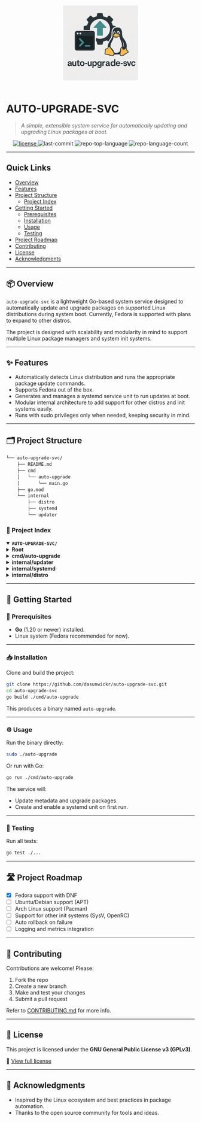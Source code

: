 <div align="center" style="position: relative;">
  <img src="assets/auto-upgrade-svc-logo.png" alt="auto-upgrade-svc logo" width="200"/>
</div>

<br>

# AUTO-UPGRADE-SVC

> *A simple, extensible system service for automatically updating and upgrading Linux packages at boot.*

<p align="center">
  <a href="https://github.com/dasunwickr/auto-upgrade-svc/blob/main/LICENSE">
    <img src="https://img.shields.io/github/license/dasunwickr/auto-upgrade-svc?style=flat&logo=opensourceinitiative&logoColor=white&color=007dff" alt="license">
  </a>
  <img src="https://img.shields.io/github/last-commit/dasunwickr/auto-upgrade-svc?style=flat&logo=git&logoColor=white&color=007dff" alt="last-commit">
  <img src="https://img.shields.io/github/languages/top/dasunwickr/auto-upgrade-svc?style=flat&color=007dff" alt="repo-top-language">
  <img src="https://img.shields.io/github/languages/count/dasunwickr/auto-upgrade-svc?style=flat&color=007dff" alt="repo-language-count">
</p>

---

## Quick Links

- [Overview](#-overview)
- [Features](#-features)
- [Project Structure](#-project-structure)
  - [Project Index](#-project-index)
- [Getting Started](#-getting-started)
  - [Prerequisites](#-prerequisites)
  - [Installation](#-installation)
  - [Usage](#-usage)
  - [Testing](#-testing)
- [Project Roadmap](#-project-roadmap)
- [Contributing](#-contributing)
- [License](#-license)
- [Acknowledgments](#-acknowledgments)

---

## 📦 Overview

`auto-upgrade-svc` is a lightweight Go-based system service designed to automatically update and upgrade packages on supported Linux distributions during system boot.
Currently, Fedora is supported with plans to expand to other distros.

The project is designed with scalability and modularity in mind to support multiple Linux package managers and system init systems.

---

## ✨ Features

- Automatically detects Linux distribution and runs the appropriate package update commands.
- Supports Fedora out of the box.
- Generates and manages a systemd service unit to run updates at boot.
- Modular internal architecture to add support for other distros and init systems easily.
- Runs with sudo privileges only when needed, keeping security in mind.

---

## 🗂️ Project Structure

```sh
└── auto-upgrade-svc/
    ├── README.md
    ├── cmd
    │   └── auto-upgrade
    │       └── main.go
    ├── go.mod
    └── internal
        ├── distro
        ├── systemd
        └── updater
````

### 🔎 Project Index

<details open>
  <summary><b><code>AUTO-UPGRADE-SVC/</code></b></summary>
  <details>
    <summary><b>Root</b></summary>
    <table>
      <tr>
        <td><b><a href='https://github.com/dasunwickr/auto-upgrade-svc/blob/master/go.mod'>go.mod</a></b></td>
        <td>Defines module path and dependencies</td>
      </tr>
    </table>
  </details>
  <details>
    <summary><b>cmd/auto-upgrade</b></summary>
    <table>
      <tr>
        <td><b><a href='https://github.com/dasunwickr/auto-upgrade-svc/blob/master/cmd/auto-upgrade/main.go'>main.go</a></b></td>
        <td>Program entrypoint, initializes updater and systemd manager</td>
      </tr>
    </table>
  </details>
  <details>
    <summary><b>internal/updater</b></summary>
    <table>
      <tr>
        <td><b><a href='https://github.com/dasunwickr/auto-upgrade-svc/blob/master/internal/updater/updater.go'>updater.go</a></b></td>
        <td>Updater interface and Fedora implementation</td>
      </tr>
    </table>
  </details>
  <details>
    <summary><b>internal/systemd</b></summary>
    <table>
      <tr>
        <td><b><a href='https://github.com/dasunwickr/auto-upgrade-svc/blob/master/internal/systemd/manager.go'>manager.go</a></b></td>
        <td>Systemd service manager to create and enable units</td>
      </tr>
    </table>
  </details>
  <details>
    <summary><b>internal/distro</b></summary>
    <table>
      <tr>
        <td><b><a href='https://github.com/dasunwickr/auto-upgrade-svc/blob/master/internal/distro/distro.go'>distro.go</a></b></td>
        <td>Detects Linux distro and returns appropriate updater</td>
      </tr>
      <tr>
        <td><b><a href='https://github.com/dasunwickr/auto-upgrade-svc/blob/master/internal/distro/fedora.go'>fedora.go</a></b></td>
        <td>Fedora-specific distro detection and updater</td>
      </tr>
    </table>
  </details>
</details>

---

## 🚀 Getting Started

### 🧰 Prerequisites

* **Go** (1.20 or newer) installed.
* Linux system (Fedora recommended for now).

---

### 📥 Installation

Clone and build the project:

```sh
git clone https://github.com/dasunwickr/auto-upgrade-svc.git
cd auto-upgrade-svc
go build ./cmd/auto-upgrade
```

This produces a binary named `auto-upgrade`.

---

### ⚙️ Usage

Run the binary directly:

```sh
sudo ./auto-upgrade
```

Or run with Go:

```sh
go run ./cmd/auto-upgrade
```

The service will:

* Update metadata and upgrade packages.
* Create and enable a systemd unit on first run.

---

### 🧪 Testing

Run all tests:

```sh
go test ./...
```

---

## 🛣️ Project Roadmap

* [x] Fedora support with DNF
* [ ] Ubuntu/Debian support (APT)
* [ ] Arch Linux support (Pacman)
* [ ] Support for other init systems (SysV, OpenRC)
* [ ] Auto rollback on failure
* [ ] Logging and metrics integration

---

## 🤝 Contributing

Contributions are welcome! Please:

1. Fork the repo
2. Create a new branch
3. Make and test your changes
4. Submit a pull request

Refer to [CONTRIBUTING.md](https://github.com/dasunwickr/auto-upgrade-svc/blob/main/CONTRIBUTING.md) for more info.

---

## 🪪 License

This project is licensed under the **GNU General Public License v3 (GPLv3)**.

📄 [View full license](https://www.gnu.org/licenses/gpl-3.0.en.html)

---

## 🙏 Acknowledgments

* Inspired by the Linux ecosystem and best practices in package automation.
* Thanks to the open source community for tools and ideas.
